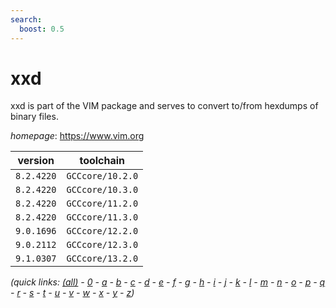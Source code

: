 ```yaml
---
search:
  boost: 0.5
---
```

# xxd

xxd is part of the VIM package and serves to convert to/from hexdumps of binary files.

*homepage*: <https://www.vim.org>

version | toolchain
--------|----------
``8.2.4220`` | ``GCCcore/10.2.0``
``8.2.4220`` | ``GCCcore/10.3.0``
``8.2.4220`` | ``GCCcore/11.2.0``
``8.2.4220`` | ``GCCcore/11.3.0``
``9.0.1696`` | ``GCCcore/12.2.0``
``9.0.2112`` | ``GCCcore/12.3.0``
``9.1.0307`` | ``GCCcore/13.2.0``


*(quick links: [(all)](../index.md) - [0](../0/index.md) - [a](../a/index.md) - [b](../b/index.md) - [c](../c/index.md) - [d](../d/index.md) - [e](../e/index.md) - [f](../f/index.md) - [g](../g/index.md) - [h](../h/index.md) - [i](../i/index.md) - [j](../j/index.md) - [k](../k/index.md) - [l](../l/index.md) - [m](../m/index.md) - [n](../n/index.md) - [o](../o/index.md) - [p](../p/index.md) - [q](../q/index.md) - [r](../r/index.md) - [s](../s/index.md) - [t](../t/index.md) - [u](../u/index.md) - [v](../v/index.md) - [w](../w/index.md) - [x](../x/index.md) - [y](../y/index.md) - [z](../z/index.md))*

